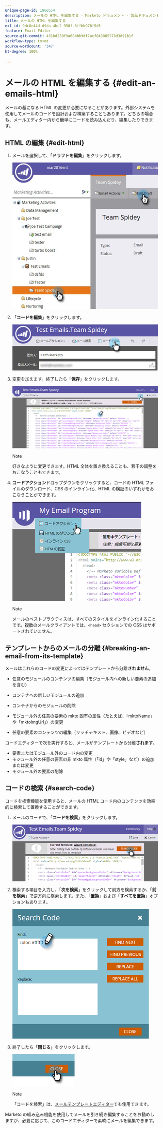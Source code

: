 ```yaml
---
unique-page-id: 1900554
description: メールの HTML を編集する - Marketo ドキュメント - 製品ドキュメント
title: メールの HTML を編集する
exl-id: 9dc8e44d-d9da-4bc2-950f-3ffbb976f5d5
feature: Email Editor
source-git-commit: 431bd258f9a68bbb9df7acf043085578d3d91b1f
workflow-type: tm+mt
source-wordcount: '347'
ht-degree: 100%

---
```


# メールの HTML を編集する {#edit-an-emails-html}

メールの基になる HTML の変更が必要になることがあります。外部システムを使用してメールのコードを設計および構築することもあります。どちらの場合も、メールエディター内から簡単にコードを読み込んだり、編集したりできます。

## HTML の編集 {#edit-html}

1. メールを選択して、「**ドラフトを編集**」をクリックします。

   ![](assets/teamspidey.jpg)

1. 「**コードを編集**」をクリックします。

   ![](assets/two-4.png)

1. 変更を加えます。終了したら「**保存**」をクリックします。

   ![](assets/three-3.png)

   >[!NOTE]
   >
   >好きなように変更できます。HTML 全体を置き換えることも、若干の調整をおこなうこともできます。

1. **コードアクション**&#x200B;ドロップダウンをクリックすると、コードの HTML ファイルのダウンロード、CSS のインライン化、HTML の検証のいずれかをおこなうことができます。

   ![](assets/four-2.png)

   >[!NOTE]
   >
   >メールのベストプラクティスは、すべてのスタイルをインライン化することです。複数のメールクライアントでは、`<head>` セクションでの CSS はサポートされていません。

## テンプレートからのメールの分離 {#breaking-an-email-from-its-template}

メールはこれらのコードの変更によってはテンプレートから分離&#x200B;**されません**。

* 任意のモジュールのコンテンツの編集（モジュール内への新しい要素の追加を含む）
* コンテナへの新しいモジュールの追加
* コンテナからのモジュールの削除

* モジュール外の任意の要素の mkto 固有の属性（たとえば、「mktoName」や「mktoImgUrl」）の変更
* 任意の要素のコンテンツの編集（リッチテキスト、画像、ビデオなど）

コードエディターで次を実行すると、メールがテンプレートから分離&#x200B;**されます**。

* 要素またはモジュール外のコード内の変更
* モジュール外の任意の要素の非 mkto 属性（「id」や「style」など）の追加または変更
* モジュール外の要素の削除

## コードの検索 {#search-code}

コードを検索機能を使用すると、メールの HTML コード内のコンテンツを効率的に検索して置換することができます。

1. メールのコードで、「**コードを検索**」をクリックします。

   ![](assets/five-2.png)

1. 検索する項目を入力し、「**次を検索**」をクリックして前方を検索するか、「**前を検索**」で逆方向に検索します。また、「**置換**」および「**すべてを置換**」オプションもあります。

   ![](assets/six-1.png)

1. 終了したら「**閉じる**」をクリックします。

   ![](assets/seven.png)

   >[!NOTE]
   >
   >「コードを検索」は、[メールテンプレートエディター](/help/marketo/product-docs/email-marketing/general/email-editor-2/create-an-email-template.md)でも使用できます。

Marketo の組み込み機能を使用してメールを引き続き編集することをお勧めしますが、必要に応じて、このコードエディターで柔軟にメールを編集できます。

